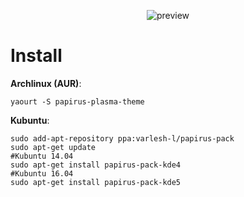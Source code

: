 <p align="center">
  <img src="https://raw.githubusercontent.com/PapirusDevelopmentTeam/papirus-plasma-theme/master/preview.png" alt="preview"/>
</p>

# Install
**Archlinux (AUR)**:
```
yaourt -S papirus-plasma-theme
```
**Kubuntu**:
```
sudo add-apt-repository ppa:varlesh-l/papirus-pack
sudo apt-get update
#Kubuntu 14.04
sudo apt-get install papirus-pack-kde4
#Kubuntu 16.04
sudo apt-get install papirus-pack-kde5
```
